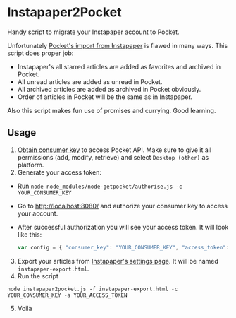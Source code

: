 # Instapaper2Pocket
Handy script to migrate your Instapaper account to Pocket.

Unfortunately [Pocket's import from Instapaper](https://getpocket.com/import/instapaper/) is flawed in many ways. This script does proper job:
 - Instapaper's all starred articles are added as favorites and archived in Pocket.
 - All unread articles are added as unread in Pocket.
 - All archived articles are added as archived in Pocket obviously.
 - Order of articles in Pocket will be the same as in Instapaper.
 
Also this script makes fun use of promises and currying. Good learning.

## Usage

1. [Obtain consumer key](http://getpocket.com/developer/apps/new) to access Pocket API. Make sure to give it all permissions (add, modify, retrieve) and select `Desktop (other)` as platform.
2. Generate your access token:
  - Run `node node_modules/node-getpocket/authorise.js -c YOUR_CONSUMER_KEY`
  - Go to [http://localhost:8080/](http://localhost:8080/) and authorize your consumer key to access your account.
  - After successful authorization you will see your access token. It will look like this:

    ```javascript
    var config = { "consumer_key": "YOUR_CONSUMER_KEY", "access_token": "YOUR_ACCESS_TOKEN" };
    ```
3. Export your articles from [Instapaper's settings page](https://www.instapaper.com/user). It will be named `instapaper-export.html`.
4. Run the script

  ```
  node instapaper2pocket.js -f instapaper-export.html -c YOUR_CONSUMER_KEY -a YOUR_ACCESS_TOKEN
  ```
5. Voilà
